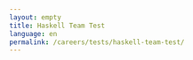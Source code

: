 ```yaml
---
layout: empty
title: Haskell Team Test
language: en
permalink: /careers/tests/haskell-team-test/
---
```

<script>location.href='https://drive.google.com/open?id=0B6EeS_B4b4paTnk4U2V2OXRXdkE';</script>
